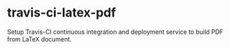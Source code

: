 # travis-ci-latex-pdf
Setup Travis-CI continuous integration and deployment service to build PDF from LaTeX document.
